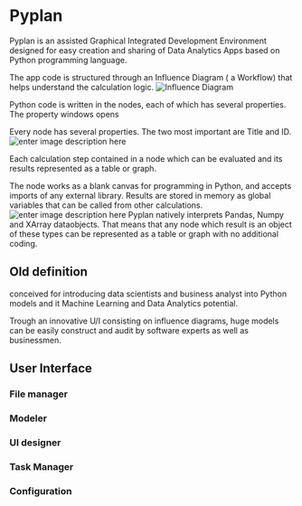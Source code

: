 # Pyplan
Pyplan is an assisted Graphical Integrated Development Environment designed for easy creation and sharing of Data Analytics Apps based on Python programming language.

The app code is structured through an Influence Diagram ( a Workflow) that helps understand the calculation logic.
![Influence Diagram](http://img.pyplan.org/index_influence_diagram.png)

Python code is written in the nodes, each of which has several properties.
The property windows opens

Every node has several properties. The two most important are Title and ID.![enter image description here](http://img.pyplan.org/index_node_properties.png)


Each calculation step contained in a node which can be evaluated and its results represented as a table or graph. 



The node works as a blank canvas for programming in Python, and accepts imports of any external library. Results are stored in memory as global variables that can be called from other calculations.
![enter image description here](http://img.pyplan.org/index_node_code.png)
Pyplan natively interprets Pandas, Numpy and XArray dataobjects. That means that any node which result is an object of these types can be represented as a table or graph with no additional coding.


## Old definition
conceived for introducing data scientists and business analyst into Python models and it Machine Learning and Data Analytics potential.

Trough an innovative U/I consisting on influence diagrams, huge models can be easily construct and audit by software experts as well as businessmen.




## User Interface
### File manager
### Modeler
### UI designer
### Task Manager
### Configuration








<!--stackedit_data:
eyJoaXN0b3J5IjpbLTE1MzEyMTIyODcsOTcxMjc1MzA2LDE2OT
g2MDUyMTQsMTgyNjM4NzUwNSwxMTkzODI5NjcxLDEwMjczNDI3
OTYsLTEyNDY1MjcyMzMsLTEyNTcxOTgyOTksNDc2NjYzNjA1LC
0xOTk2MzMyMDcsLTk0Mjk3NDM5MSwtMTcyMzYzOTQ5NiwtNjQz
NzA0MDM3LDcwMTMxNjIzNCwxMjk3NzE0NjA4LC0yMTA0ODI3Nz
k1LC0xMjU3MTk4Mjk5LDE5NjEyNzY3MTgsLTEzNTEzODA5NzIs
MTQzNzA1NjM4M119
-->